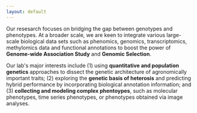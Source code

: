 ```yaml
---
layout: default
---
```


Our resesarch focuses on bridging the gap between genotypes and phenotypes. At a broader scale, we are keen to integrate various large-scale biological data sets such as phenomics, genomics, transcriptomics, methylomics data and functional annotations to boost the power of **Genome-wide Association Study** and **Genomic Selection**.

Our lab's major interests include (1) using **quantitative and population genetics** approaches to dissect the genetic architecture of  agronomically important traits;
(2) exploring the **genetic basis of heterosis** and predicting hybrid performance by incorporating biological annotation information;
and (3) **collecting and modeling complex phentoypes**, such as molecular phenotypes, time series phenotypes, or phenotypes obtained via image analyses.


